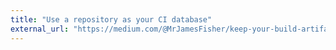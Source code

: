 ```yaml
---
title: "Use a repository as your CI database"
external_url: "https://medium.com/@MrJamesFisher/keep-your-build-artifacts-in-the-repository-69ad3a6edf1f"
---
```

